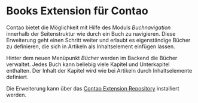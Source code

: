 Books Extension für Contao
==========================

Contao bietet die Möglichkeit mit Hilfe des Moduls *Buchnavigation* innerhalb
der Seitenstruktur wie durch ein Buch zu navigieren. Diese Erweiterung geht
einen Schritt weiter und erlaubt es eigenständige Bücher zu definieren, die sich
in Artikeln als Inhaltselement einfügen lassen.

Hinter dem neuen Menüpunkt *Bücher* werden im Backend die Bücher verwaltet.
Jedes Buch kann beliebig viele Kapitel und Unterkapitel enthalten. Der Inhalt
der Kapitel wird wie bei Artikeln durch Inhaltselemente definiert. 

Die Erweiterung kann über das
[Contao Extension Repository](https://contao.org/extension-list/view/books.html)
installiert werden.
